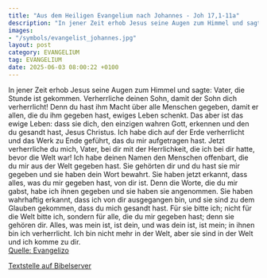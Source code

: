 ```yaml
---
title: "Aus dem Heiligen Evangelium nach Johannes - Joh 17,1-11a"
description: "In jener Zeit erhob Jesus seine Augen zum Himmel und sagte: Vater, die Stunde ist gekommen. Verherrliche deinen Sohn, damit der Sohn dich verherrlicht! Denn du hast ihm Macht über alle Menschen gegeben, damit er allen, die du ihm gegeben hast, ewiges Leben schenkt. Das aber ist d...."
images:
- "/symbols/evangelist_johannes.jpg"
layout: post
category: EVANGELIUM
tag: EVANGELIUM
date: 2025-06-03 08:00:22 +0100
---
```

In jener Zeit erhob Jesus seine Augen zum Himmel und sagte: Vater, die Stunde ist gekommen. Verherrliche deinen Sohn, damit der Sohn dich verherrlicht!
Denn du hast ihm Macht über alle Menschen gegeben, damit er allen, die du ihm gegeben hast, ewiges Leben schenkt.
Das aber ist das ewige Leben: dass sie dich, den einzigen wahren Gott, erkennen und den du gesandt hast, Jesus Christus.<!--more-->
Ich habe dich auf der Erde verherrlicht und das Werk zu Ende geführt, das du mir aufgetragen hast.
Jetzt verherrliche du mich, Vater, bei dir mit der Herrlichkeit, die ich bei dir hatte, bevor die Welt war!
Ich habe deinen Namen den Menschen offenbart, die du mir aus der Welt gegeben hast. Sie gehörten dir und du hast sie mir gegeben und sie haben dein Wort bewahrt.
Sie haben jetzt erkannt, dass alles, was du mir gegeben hast, von dir ist.
Denn die Worte, die du mir gabst, habe ich ihnen gegeben und sie haben sie angenommen. Sie haben wahrhaftig erkannt, dass ich von dir ausgegangen bin, und sie sind zu dem Glauben gekommen, dass du mich gesandt hast.
Für sie bitte ich; nicht für die Welt bitte ich, sondern für alle, die du mir gegeben hast; denn sie gehören dir.
Alles, was mein ist, ist dein, und was dein ist, ist mein; in ihnen bin ich verherrlicht.
Ich bin nicht mehr in der Welt, aber sie sind in der Welt und ich komme zu dir.<br>
[Quelle: Evangelizo](https://evangeliumtagfuertag.org/DE/gospel)

[Textstelle auf Bibelserver](https://www.bibleserver.com/EU/Johannes17,1-11a)

